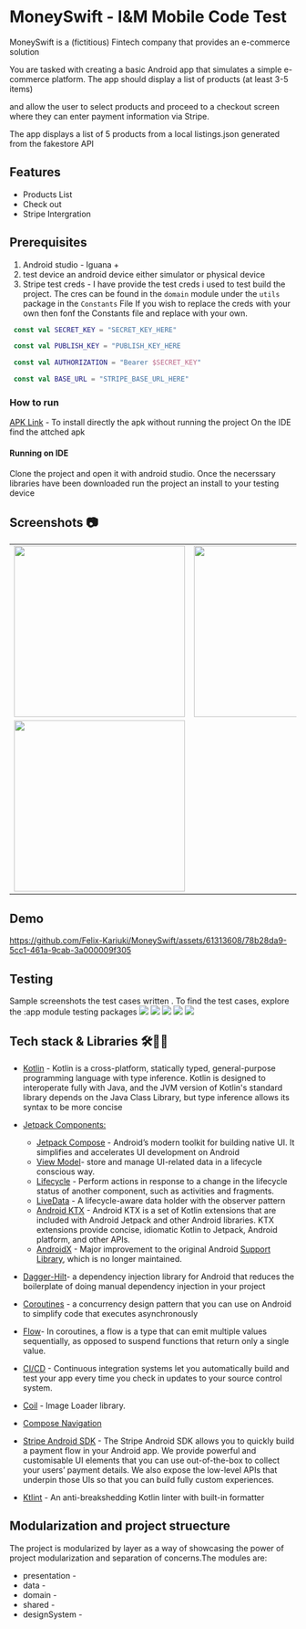# MoneySwift - I&M Mobile Code Test 

MoneySwift is a (fictitious) Fintech company that provides an e-commerce solution

You are tasked with creating a basic Android app that simulates a simple e-
commerce platform. The app should display a list of products (at least 3-5 items)

and allow the user to select products and proceed to a checkout screen where
they can enter payment information via Stripe.

The app displays a list of 5 products from a local listings.json generated from the fakestore API 


## Features
 - Products List
 - Check out
 - Stripe Intergration

## Prerequisites

1. Android studio - Iguana +
2. test device an android device either simulator or physical device
3. Stripe test creds -  I have provide the test creds i used to test build the project. The cres can be found in the `domain` module under the `utils` package in the `Constants` File
   If you wish to replace the creds with your own then fonf the Constants file and replace with your own. 

```KOTLIN
 const val SECRET_KEY = "SECRET_KEY_HERE"

 const val PUBLISH_KEY = "PUBLISH_KEY_HERE

 const val AUTHORIZATION = "Bearer $SECRET_KEY"

 const val BASE_URL = "STRIPE_BASE_URL_HERE"

```

  ### How to run

[APK Link]() - To install directly the apk without running the project On the IDE find the attched apk

#### Running on IDE
Clone the project and open it with android studio. Once the necerssary libraries have been downloaded run the project an install to your testing device


## **Screenshots 📷**
| | | |
|:-------------------------:|:-------------------------:|:-------------------------:|
|<img src="./screenshots/listings_screen.png" width="300"> | <img src="./screenshots/checkout.png" width="300"> | <img src="./screenshots/stripe_screen.png" width="300"> |
|<img src="./screenshots/success_screen.png" width="300">  | 

## Demo

https://github.com/Felix-Kariuki/MoneySwift/assets/61313608/78b28da9-5cc1-461a-9cab-3a000009f305

## Testing 
Sample screenshots the test cases written . To find the test cases, explore the :app module testing packages
 <img src="./screenshots/test_one.png"> 
 <img src="./screenshots/test_two.png"> 
 <img src="./screenshots/test_three.png"> 
 <img src="./screenshots/test_four.png">
 <img src="./screenshots/test_five.png"> 


## **Tech stack & Libraries 🛠️👨‍💻**
 - [Kotlin](https://kotlinlang.org/docs/reference/) - Kotlin is a cross-platform, statically typed, general-purpose programming language with type inference. Kotlin is designed to interoperate fully with Java, and the JVM version of Kotlin's standard library depends on the Java Class Library, but type inference allows its syntax to be more concise
 * [Jetpack Components:](https://developer.android.com/topic/architecture?gclid=Cj0KCQjw8O-VBhCpARIsACMvVLOH1satX45o9f4PMQ4Sxr7bG9myl6-KZL9nYda8PJsHV7m2uJL8bzgaAmqiEALw_wcB&gclsrc=aw.ds)
    * [Jetpack Compose](https://developer.android.com/jetpack/compose?gclid=Cj0KCQjwhqaVBhCxARIsAHK1tiMMwHsxQ8Z25jyEdtLha9erq11wROoEfL6RqpGMprgbDTNuMO3_Ri8aAu5EEALw_wcB&gclsrc=aw.ds) -  Android’s modern toolkit for building native UI. It simplifies and accelerates UI development on Android
    * [View Model](https://developer.android.com/topic/libraries/architecture/viewmodel)-  store and manage UI-related data in a lifecycle conscious way.
    * [Lifecycle]( https://developer.android.com/topic/libraries/architecture/lifecycle) - Perform actions in response to a change in the lifecycle status of another component, such as activities and fragments.
    * [LiveData](https://developer.android.com/topic/libraries/architecture/livedata.html) - A lifecycle-aware data holder with the observer pattern
    * [Android KTX](https://developer.android.com/kotlin/ktx.html) - Android KTX is a set of Kotlin extensions that are included with Android Jetpack and other Android libraries. KTX extensions provide concise, idiomatic Kotlin to Jetpack, Android platform, and other APIs.
    * [AndroidX](https://developer.android.com/jetpack/androidx) - Major improvement to the original Android [Support Library](https://developer.android.com/topic/libraries/support-library/index), which is no longer maintained.


* [Dagger-Hilt](https://dagger.dev/hilt/)- a dependency injection library for Android that reduces the boilerplate of doing manual dependency injection in your project

* [Coroutines](https://developer.android.com/kotlin/coroutines) - a concurrency design pattern that you can use on Android to simplify code that executes asynchronously
* [Flow](https://developer.android.com/kotlin/flow)- In coroutines, a flow is a type that can emit multiple values sequentially, as opposed to suspend functions that return only a single value.

* [CI/CD](https://codemagic.io/android-continuous-integration/) - Continuous integration systems let you automatically build and test your app every time you check in updates to your source control system. 

* [Coil](https://coil-kt.github.io/coil/compose/) - Image Loader library.

 * [Compose Navigation]()
 * [Stripe Android SDK](https://docs.stripe.com/libraries/android) - The Stripe Android SDK allows you to quickly build a payment flow in your Android app. We provide powerful and customisable UI elements that you can use out-of-the-box to collect your users’ payment details. We also expose the low-level APIs that underpin those UIs so that you can build fully custom experiences.
 * [Ktlint](https://github.com/pinterest/ktlint) - An anti-breakshedding Kotlin linter with built-in formatter

## Modularization and project struecture
The project is modularized by layer as a way of showcasing the power of project modularization and separation of concerns.The modules are:
- presentation - 
- data - 
- domain - 
- shared - 
- designSystem - 

